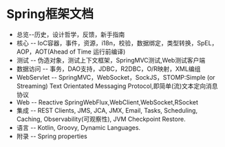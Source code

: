 # Spring框架文档

- 总览--历史，设计哲学，反馈，新手指南
- 核心 -- IoC容器，事件，资源，i18n，校验，数据绑定，类型转换，SpEL，AOP，AOT(Ahead of Time 运行前编译)
- 测试 -- 伪造对象，测试上下文框架，SpringMVC测试,Web测试客户端
- 数据访问 -- 事务，DAO支持，JDBC，R2DBC，O/R映射，XML编组
- WebServlet -- SpringMVC，WebSocket，SockJS，STOMP:Simple (or Streaming) Text Orientated Messaging Protocol,即简单(流)文本定向消息协议
- Web -- Reactive SpringWebFlux,WebClient,WebSocket,RSocket
- 集成 -- REST Clients, JMS, JCA, JMX, Email, Tasks, Scheduling, Caching, Observability(可观察性), JVM Checkpoint Restore.
- 语言 -- Kotlin, Groovy, Dynamic Languages.
- 附录 -- Spring properties